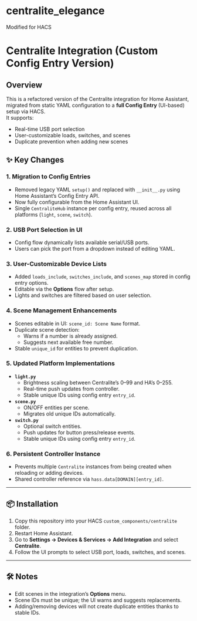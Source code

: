 # centralite_elegance

Modified for HACS


# Centralite Integration (Custom Config Entry Version)

## Overview
This is a refactored version of the Centralite integration for Home Assistant, migrated from static YAML configuration to a **full Config Entry** (UI-based) setup via HACS.  
It supports:
- Real-time USB port selection
- User-customizable loads, switches, and scenes
- Duplicate prevention when adding new scenes

## ✨ Key Changes

### 1. Migration to Config Entries
- Removed legacy YAML `setup()` and replaced with `__init__.py` using Home Assistant’s Config Entry API.
- Now fully configurable from the Home Assistant UI.
- Single `CentraliteHub` instance per config entry, reused across all platforms (`light`, `scene`, `switch`).

### 2. USB Port Selection in UI
- Config flow dynamically lists available serial/USB ports.
- Users can pick the port from a dropdown instead of editing YAML.

### 3. User-Customizable Device Lists
- Added `loads_include`, `switches_include`, and `scenes_map` stored in config entry options.
- Editable via the **Options** flow after setup.
- Lights and switches are filtered based on user selection.

### 4. Scene Management Enhancements
- Scenes editable in UI: `scene_id: Scene Name` format.
- Duplicate scene detection:
  - Warns if a number is already assigned.
  - Suggests next available free number.
- Stable `unique_id` for entities to prevent duplication.

### 5. Updated Platform Implementations
- **`light.py`**
  - Brightness scaling between Centralite’s 0–99 and HA’s 0–255.
  - Real-time push updates from controller.
  - Stable unique IDs using config entry `entry_id`.
- **`scene.py`**
  - ON/OFF entities per scene.
  - Migrates old unique IDs automatically.
- **`switch.py`**
  - Optional switch entities.
  - Push updates for button press/release events.
  - Stable unique IDs using config entry `entry_id`.

### 6. Persistent Controller Instance
- Prevents multiple `Centralite` instances from being created when reloading or adding devices.
- Shared controller reference via `hass.data[DOMAIN][entry_id]`.

---

## 📦 Installation
1. Copy this repository into your HACS `custom_components/centralite` folder.
2. Restart Home Assistant.
3. Go to **Settings → Devices & Services → Add Integration** and select **Centralite**.
4. Follow the UI prompts to select USB port, loads, switches, and scenes.

---

## 🛠 Notes
- Edit scenes in the integration’s **Options** menu.
- Scene IDs must be unique; the UI warns and suggests replacements.
- Adding/removing devices will not create duplicate entities thanks to stable IDs.
